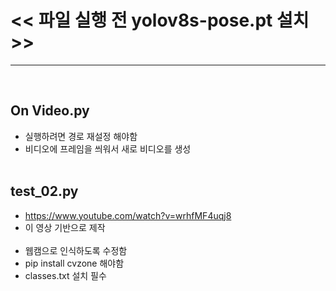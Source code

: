 # << 파일 실행 전 yolov8s-pose.pt 설치 >>
***
<br/>

## On Video.py
* 실행하려면 경로 재설정 해야함<br/>
* 비디오에 프레임을 씌워서 새로 비디오를 생성<br/><br/>


## test_02.py
* https://www.youtube.com/watch?v=wrhfMF4uqj8<br/>
* 이 영상 기반으로 제작<br/><br/>
* 웹캠으로 인식하도록 수정함<br/>
* pip install cvzone 해야함<br/>
* classes.txt 설치 필수<br/>
